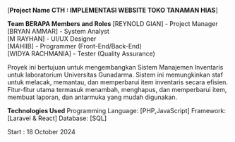 [**Project Name CTH : IMPLEMENTASI WEBSITE TOKO TANAMAN HIAS**]

**Team BERAPA Members and Roles**
[REYNOLD GIAN] - Project Manager  
[BRYAN AMMAR] - System Analyst  
[M RAYHAN] - UI/UX Designer  
[MAHIIB] - Programmer (Front-End/Back-End)  
[WIDYA RACHMANIA] - Tester (Quality Assurance)  


Proyek ini bertujuan untuk mengembangkan Sistem Manajemen Inventaris untuk laboratorium Universitas Gunadarma. Sistem ini memungkinkan staf untuk melacak, memantau, dan memperbarui item inventaris secara efisien. Fitur-fitur utama termasuk menambah, menghapus, dan memperbarui item, membuat laporan, dan antarmuka yang mudah digunakan.

**Technologies Used**
Programming Language: [PHP,JavaScript]
Framework: [Laravel & React]
Database: [SQL]

Start : 18 October 2024
